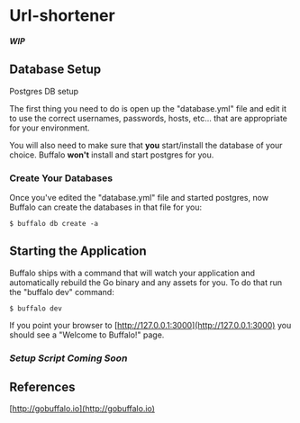 # Url-shortener

#### *WIP*


## Database Setup

Postgres DB setup

The first thing you need to do is open up the "database.yml" file and edit it to use the correct usernames, passwords, hosts, etc... that are appropriate for your environment.

You will also need to make sure that **you** start/install the database of your choice. Buffalo **won't** install and start postgres for you.

### Create Your Databases

Once you've edited the "database.yml" file and started postgres, now Buffalo can create the databases in that file for you:

	$ buffalo db create -a

## Starting the Application

Buffalo ships with a command that will watch your application and automatically rebuild the Go binary and any assets for you. To do that run the "buffalo dev" command:

	$ buffalo dev

If you point your browser to [http://127.0.0.1:3000](http://127.0.0.1:3000) you should see a "Welcome to Buffalo!" page.


### *Setup Script Coming Soon*

## References

[http://gobuffalo.io](http://gobuffalo.io) 

